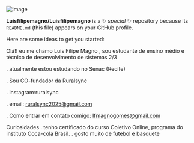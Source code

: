 ![image](https://github.com/Luisfilipemagno/Luisfilipemagno/assets/164562653/a2e1d283-4afd-429a-8200-f93d29ad448f)


**Luisfilipemagno/Luisfilipemagno** is a ✨ _special_ ✨ repository because its `README.md` (this file) appears on your GitHub profile.

Here are some ideas to get you started:

Olá!! eu me chamo Luis Filipe Magno , sou estudante de ensino médio e técnico de desenvolvimento de sistemas 2/3

.  atualmente estou estudando no Senac (Recife)

. Sou CO-fundador da Ruralsync

  . instagram:ruralsync
   
  . email: ruralsync2025@gmail.com

.  Como entrar em contato comigo: lfmagnogomes@gmail.com

Curiosidades 
. tenho certificado do curso Coletivo Online, programa do instituto Coca-cola Brasil.
. gosto muito de futebol e basquete







